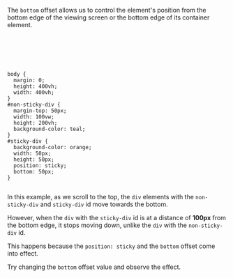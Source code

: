 The `bottom` offset allows us
to control the element's position
from the bottom edge of the viewing
screen
or
the bottom edge of its container
element.

<codeblock language="css" type="lesson">
<code>
<panel language="html">
<div id="non-sticky-div"></div>
<div id="sticky-div"></div>
</panel>
<panel language="css">
body {
  margin: 0;
  height: 400vh;
  width: 400vh;
}
#non-sticky-div {
  margin-top: 50px;
  width: 100vw;
  height: 200vh;
  background-color: teal;
}
#sticky-div {
  background-color: orange;
  width: 50px;
  height: 50px;
  position: sticky;
  bottom: 50px;
}
</panel>
</code>
</codeblock>

In this example, as we scroll
to the top,
the `div` elements with the
`non-sticky-div`
and
`sticky-div` id move towards
the bottom.

However, when the `div` with
the `sticky-div` id is at a
distance of **100px** from the
bottom edge, it stops moving down,
unlike the `div` with the
`non-sticky-div` id.

This happens because the `position: sticky`
and
the `bottom` offset come into effect.

Try changing the `bottom` offset
value and observe the effect.

